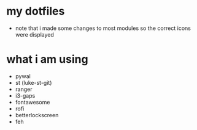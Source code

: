 # my dotfiles
* note that i made some changes to most modules so the correct icons were displayed
# what i am using
* pywal
* st (luke-st-git)
* ranger
* i3-gaps
* fontawesome
* rofi
* betterlockscreen
* feh
